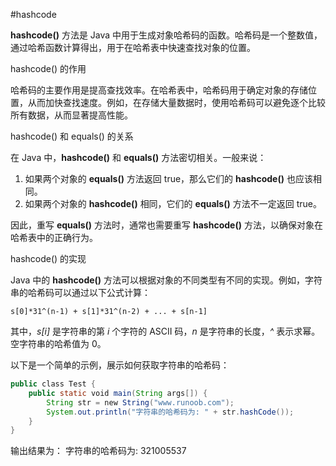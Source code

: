 #hashcode 

**hashcode()** 方法是 Java 中用于生成对象哈希码的函数。哈希码是一个整数值，通过哈希函数计算得出，用于在哈希表中快速查找对象的位置。

hashcode() 的作用

哈希码的主要作用是提高查找效率。在哈希表中，哈希码用于确定对象的存储位置，从而加快查找速度。例如，在存储大量数据时，使用哈希码可以避免逐个比较所有数据，从而显著提高性能。

hashcode() 和 equals() 的关系

在 Java 中，**hashcode()** 和 **equals()** 方法密切相关。一般来说：

1. 如果两个对象的 **equals()** 方法返回 true，那么它们的 **hashcode()** 也应该相同。
2. 如果两个对象的 **hashcode()** 相同，它们的 **equals()** 方法不一定返回 true。

因此，重写 **equals()** 方法时，通常也需要重写 **hashcode()** 方法，以确保对象在哈希表中的正确行为。

hashcode() 的实现

Java 中的 **hashcode()** 方法可以根据对象的不同类型有不同的实现。例如，字符串的哈希码可以通过以下公式计算：

`s[0]*31^(n-1) + s[1]*31^(n-2) + ... + s[n-1]`

其中，_s[i]_ 是字符串的第 _i_ 个字符的 ASCII 码，_n_ 是字符串的长度，_^_ 表示求幂。空字符串的哈希值为 0。

以下是一个简单的示例，展示如何获取字符串的哈希码：

```java
public class Test {
	public static void main(String args[]) {
		String str = new String("www.runoob.com");
		System.out.println("字符串的哈希码为: " + str.hashCode());
	}
}
```

输出结果为：
字符串的哈希码为: 321005537